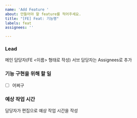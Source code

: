 ```yaml
---
name: 'Add Feature '
about: 만들어야 할 feature를 적어주세요.
title: "[FE] Feat: 기능명"
labels: feat
assignees: ''

---
```


### Lead
메인 담당자(FE <이름> 형태로 작성)
서브 담당자는 Assignees로 추가

### 기능 구현을 위해 할 일
- [ ] 어쩌구

### 예상 작업 시간
담당자가 편집으로 예상 작업 시간을 작성
